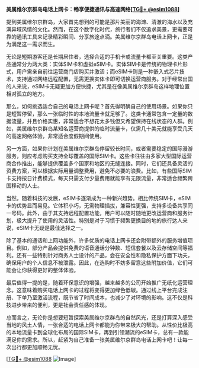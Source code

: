 **美属维尔京群岛电话上网卡：畅享便捷通讯与高速网络[[TG💪+ @esim1088](https://t.me/s/esim1088)]**

提到美属维尔京群岛，大家首先想到的可能是那片美丽的海滩、清澈的海水以及充满异域风情的文化。然而，在这个数字化时代，旅行者们不仅追求美景，更需要可靠的通讯工具来记录精彩瞬间、分享旅途点滴。美属维尔京群岛电话上网卡，正是为满足这一需求而生。

无论是短期游客还是长期居住者，选择合适的手机卡或流量卡都至关重要。这类产品通常分为两大类：实体SIM卡和虚拟eSIM卡。实体SIM卡是传统的物理卡片形式，用户需亲自前往运营商门店购买并激活；而eSIM卡则是一种嵌入式芯片技术，支持通过网络远程配置，无需更换实体卡即可切换运营商服务。对于经常出国的人来说，eSIM卡无疑更加方便快捷，尤其是在像美属维尔京群岛这样地理位置相对孤立的地方。

那么，如何挑选适合自己的电话上网卡呢？首先得明确自己的使用场景。如果你只是短暂停留，那么一张临时性的本地流量卡就足够了。这类卡通常包含一定量的数据流量，并且价格实惠，非常适合不想花太多钱但又希望保持在线状态的人群。例如，美属维尔京群岛某知名运营商提供的临时流量卡，仅需几十美元就能享受几天的高速网络体验，非常适合度假期间使用。

另一方面，如果你计划在美属维尔京群岛停留较长时间，或者需要稳定的国际漫游服务，则应考虑购买支持全球覆盖的国际SIM卡。这些卡往往由多家大型国际运营商合作推出，能够提供覆盖多个国家和地区的无缝连接。同时，它们还具备灵活的资费方案，可以根据实际用量调整费用，避免不必要的浪费。比如，有些国际SIM卡支持按日计费模式，每天只需支付少量费用就能享有无限流量，非常适合频繁跨国移动的人士。

当然，随着科技的发展，eSIM卡逐渐成为一种新兴趋势。相比传统SIM卡，eSIM卡的优势显而易见。它体积小巧，无需物理插拔，兼容性更强，支持多设备共享同一号码。此外，由于其支持远程配置功能，用户可以随时随地更改运营商和服务计划，极大提升了使用的灵活性。特别是对于习惯于频繁更换目的地的旅行达人来说，eSIM卡无疑是最佳选择之一。

除了基本的通话和上网功能外，许多优质的电话上网卡还会附带额外的服务增值项目。例如，部分产品会提供免费的语音通话分钟数、短信套餐以及云存储空间等福利。还有一些特别针对商务人士设计的产品，会在安全性和隐私保护方面下功夫，确保用户的个人信息不被泄露。因此，在选购时不妨多留意这些附加价值，它们可能会让你获得更好的整体体验。

最后值得一提的是，随着环保意识的增强，越来越多的公司开始推广无纸化运营理念。这意味着购买电话上网卡的过程将变得更加绿色低碳。通过线上平台完成注册、下单乃至激活流程，既节省了时间成本，也减少了对环境的影响。这不仅是科技进步带来的便利，更是社会责任感的体现。

总而言之，无论你是想要短暂探索美属维尔京群岛的自然风光，还是打算深入感受当地的风土人情，一张合适的电话上网卡都能为你带来极大的帮助。从性价比极高的本地流量卡到全球化布局的国际SIM卡，再到引领潮流的eSIM卡，总有一款能满足你的需求。所以，赶紧为自己准备一张美属维尔京群岛电话上网卡吧！让每一次出行都更加顺畅无忧。

[[TG💪+ @esim1088](https://t.me/s/esim1088) ![Image](https://i.postimg.cc/4NQfJmqS/Snipaste-2025-05-13-00-14-12.png)]